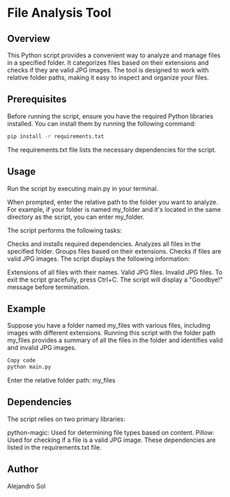 # File Analysis Tool

## Overview

This Python script provides a convenient way to analyze and manage files in a specified folder. It categorizes files based on their extensions and checks if they are valid JPG images. The tool is designed to work with relative folder paths, making it easy to inspect and organize your files.

## Prerequisites

Before running the script, ensure you have the required Python libraries installed. You can install them by running the following command:

```bash
pip install -r requirements.txt
```
The requirements.txt file lists the necessary dependencies for the script.

## Usage
Run the script by executing main.py in your terminal.

When prompted, enter the relative path to the folder you want to analyze. For example, if your folder is named my_folder and it's located in the same directory as the script, you can enter my_folder.

The script performs the following tasks:

Checks and installs required dependencies.
Analyzes all files in the specified folder.
Groups files based on their extensions.
Checks if files are valid JPG images.
The script displays the following information:

Extensions of all files with their names.
Valid JPG files.
Invalid JPG files.
To exit the script gracefully, press Ctrl+C. The script will display a "Goodbye!" message before termination.

## Example
Suppose you have a folder named my_files with various files, including images with different extensions. Running this script with the folder path my_files provides a summary of all the files in the folder and identifies valid and invalid JPG images.

```bash
Copy code
python main.py
```
Enter the relative folder path: my_files

## Dependencies
The script relies on two primary libraries:

python-magic: Used for determining file types based on content.
Pillow: Used for checking if a file is a valid JPG image.
These dependencies are listed in the requirements.txt file.

## Author
Alejandro Sol